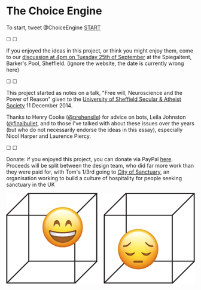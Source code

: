 # The Choice Engine

To start, tweet @ChoiceEngine [START](https://twitter.com/intent/tweet?text=@ChoiceEngine%20START)

&#9744; &#9744;

If you enjoyed the ideas in this project, or think you might enjoy them, come to our [discussion at 4pm on Tuesday 25th of September](http://festivalofthemind.group.shef.ac.uk/the-choice-engine-talk/) at the Spiegaltent, Barker's Pool, Sheffield. (ignore the website, the date is currently wrong here)

&#9744; &#9744;

This project started as notes on a talk, "Free will, Neuroscience and the Power of Reason" given to the [University of Sheffield Secular & Atheist Society](https://www.facebook.com/events/618961544893961) 11 December 2014.

Thanks to Henry Cooke ([@prehensile](https://twitter.com/prehensile)) for advice on bots, Leila Johnston ([@finalbullet](https://twitter.com/FinalBullet), and to those I've talked with about these issues over the years (but who do not necessarily endorse the ideas in this essay), especially Nicol Harper and Laurence Piercy.

&#9744; &#9744;

Donate: if you enjoyed this project, you can donate via PayPal [here](paypal.me/tomqstafford). Proceeds will be split between the design team, who did far more work than they were paid for, with Tom's 1/3rd going to [City of Sanctuary](https://cityofsanctuary.org/), an organisation working to build a culture of hospitality for people seeking sanctuary in the UK 






![](assets/logo.jpg)